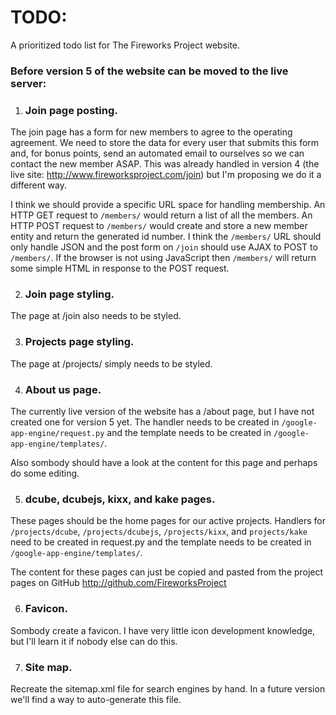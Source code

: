 TODO:
=====

A prioritized todo list for The Fireworks Project website.

### Before version 5 of the website can be moved to the live server:

1. ### Join page posting.
  The join page has a form for new members to agree to the operating agreement.
  We need to store the data for every user that submits this form and, for bonus
  points, send an automated email to ourselves so we can contact the new member
  ASAP. This was already handled in version 4 (the live site:
  http://www.fireworksproject.com/join) but I'm proposing we do it a different way.

  I think we should provide a specific URL space for handling membership. An
  HTTP GET request to `/members/` would return a list of all the members. An
  HTTP POST request to `/members/` would create and store a new member entity
  and return the generated id number. I think the `/members/` URL should only
  handle JSON and the post form on `/join` should use AJAX to POST to `/members/`.
  If the browser is not using JavaScript then `/members/` will return some simple
  HTML in response to the POST request.

2. ### Join page styling.
  The page at /join also needs to be styled.

3. ### Projects page styling.
  The page at /projects/ simply needs to be styled.

4. ### About us page.
  The currently live version of the website has a /about page, but I have not
  created one for version 5 yet. The handler needs to be created in
  `/google-app-engine/request.py` and the template needs to be created in
  `/google-app-engine/templates/`.

  Also sombody should have a look at the content for this page and perhaps do
  some editing.

5. ### dcube, dcubejs, kixx, and kake pages.
  These pages should be the home pages for our active projects. Handlers for
  `/projects/dcube`, `/projects/dcubejs`, `/projects/kixx`, and `projects/kake`
  need to be created in request.py and the template needs to be created in
  `/google-app-engine/templates/`.
  
  The content for these pages can just be copied and pasted from the project pages
  on GitHub http://github.com/FireworksProject

6. ### Favicon.
  Sombody create a favicon. I have very little icon development knowledge, but I'll
  learn it if nobody else can do this.

7. ### Site map.
  Recreate the sitemap.xml file for search engines by hand. In a future version
  we'll find a way to auto-generate this file.


